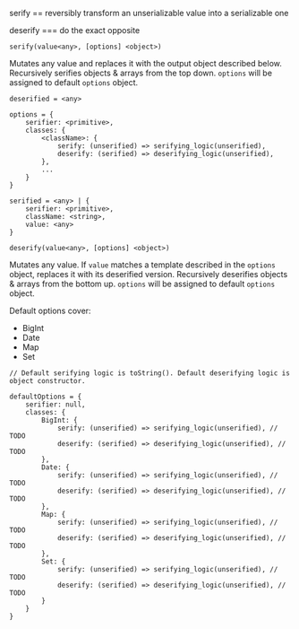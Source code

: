serify == reversibly transform an unserializable value into a serializable one

deserify === do the exact opposite

`serify(value<any>, [options] <object>)`

Mutates any value and replaces it with the output object described below.
Recursively serifies objects & arrays from the top down. `options` will be
assigned to default `options` object.

```
deserified = <any>

options = {
    serifier: <primitive>,
    classes: {
        <className>: {
            serify: (unserified) => serifying_logic(unserified),
            deserify: (serified) => deserifying_logic(unserified),
        },
        ...
    }
}

serified = <any> | {
    serifier: <primitive>,
    className: <string>,
    value: <any>
}
```

`deserify(value<any>, [options] <object>)`

Mutates any value. If `value` matches a template described in the `options`
object, replaces it with its deserified version. Recursively deserifies objects
& arrays from the bottom up. `options` will be assigned to default `options`
object.

Default options cover:

- BigInt
- Date
- Map
- Set

```
// Default serifying logic is toString(). Default deserifying logic is object constructor.

defaultOptions = {
    serifier: null,
    classes: {
        BigInt: {
            serify: (unserified) => serifying_logic(unserified), // TODO
            deserify: (serified) => deserifying_logic(unserified), // TODO
        },
        Date: {
            serify: (unserified) => serifying_logic(unserified), // TODO
            deserify: (serified) => deserifying_logic(unserified), // TODO
        },
        Map: {
            serify: (unserified) => serifying_logic(unserified), // TODO
            deserify: (serified) => deserifying_logic(unserified), // TODO
        },
        Set: {
            serify: (unserified) => serifying_logic(unserified), // TODO
            deserify: (serified) => deserifying_logic(unserified), // TODO
        }
    }
}
```
